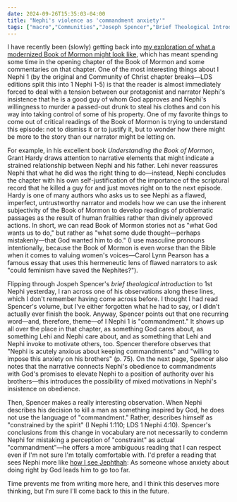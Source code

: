 ```yaml
---
date: 2024-09-26T15:35:03-04:00
title: "Nephi's violence as 'commandment anxiety'"
tags: ["macro","Communities","Joseph Spencer","Brief Theological Introductions (series)","rereading the Book of Mormon project","Book of Mormon","Grant Hardy","Understanding the Book of Mormon","Carol Lynn Pearson","Nephi"]
---
```


I have recently been (slowly) getting back into [my exploration of what a modernized Book of Mormon might look like](https://spencergreenhalgh.com/tags/rereading-the-book-of-mormon-project/), which has meant spending some time in the opening chapter of the Book of Mormon and some commentaries on that chapter. One of the most interesting things about I Nephi 1 (by the original and Community of Christ chapter breaks—LDS editions split this into 1 Nephi 1-5) is that the reader is almost immediately forced to deal with a tension between our protagonist and narrator Nephi's insistence that he is a good guy of whom God approves and Nephi's willingness to murder a passed-out drunk to steal his clothes and con his way into taking control of some of his property. One of my favorite things to come out of critical readings of the Book of Mormon is trying to understand this episode: not to dismiss it or to justify it, but to wonder how there might be more to the story than our narrator might be letting on.

For example, in his excellent book *Understanding the Book of Mormon*, Grant Hardy draws attention to narrative elements that might indicate a strained relationship between Nephi and his father. Lehi never reassures Nephi that what he did was the right thing to do—instead, Nephi concludes the chapter with his own self-justification of the importance of the scriptural record that he killed a guy for and just moves right on to the next episode. Hardy is one of many authors who asks us to see Nephi as a flawed, imperfect, untrustworthy narrator and models how we can use the inherent subjectivity of the Book of Mormon to develop readings of problematic passages as the result of human frailties rather than divinely approved actions. In short, we can read Book of Mormon stories not as "what God wants us to do," but rather as "what some dude thought—perhaps mistakenly—that God wanted him to do." (I use masculine pronouns intentionally, because the Book of Mormon is even worse than the Bible when it comes to valuing women's voices—Carol Lynn Pearson has a famous essay that uses this hermeneutic lens of flawed narrators to ask "could feminism have saved the Nephites?").

Flipping through Jospeh Spencer's *brief theological introduction* to 1st Nephi yesterday, I ran across one of his observations along these lines, which I don't remember having come across before. I thought I had read Spencer's volume, but I've either forgotten what he had to say, or I didn't actually ever finish the book. Anyway, Spencer points out that one recurring word—and, therefore, theme—of I Nephi 1 is "commandment." It shows up all over the place in that chapter, as something God cares about, as something Lehi and Nephi care about, and as something that Lehi and Nephi invoke to motivate others, too. Spencer therefore observes that "Nephi is acutely anxious about keeping commandments" and "willing to impose this anxiety on his brothers" (p. 75). On the next page, Spencer also notes that the narrative connects Nephi's obedience to commandments with God's promises to elevate Nephi to a position of authority over his brothers—this introduces the possibility of mixed motivations in Nephi's insistence on obedience. 

Then, Spencer makes a really interesting observation. When Nephi describes his decision to kill a man as something inspired by God, he does not use the language of "commandment." Rather, describes himself as "constrained by the spirit" (I Nephi 1:110; LDS 1 Nephi 4:10). Spencer's conclusions from this change in vocabulary are not necessarily to condemn Nephi for mistaking a perception of "constraint" as actual "commandment"—he offers a more ambiguous reading that I can respect even if I'm not sure I'm totally comfortable with. I'd prefer a reading that sees Nephi more like [how I see Jephthah](https://spencergreenhalgh.com/communities/on-david-archuleta-and-jephthah/): As someone whose anxiety about doing right by God leads him to go too far.

Time prevents me from writing more here, and I think this deserves more thinking, but I'm sure I'll come back to this in the future. 